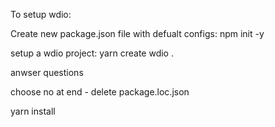 To setup wdio:

Create new package.json file with defualt configs:
npm init -y

setup a wdio project:
yarn create wdio .

anwser questions

choose no at end - delete package.loc.json

yarn install